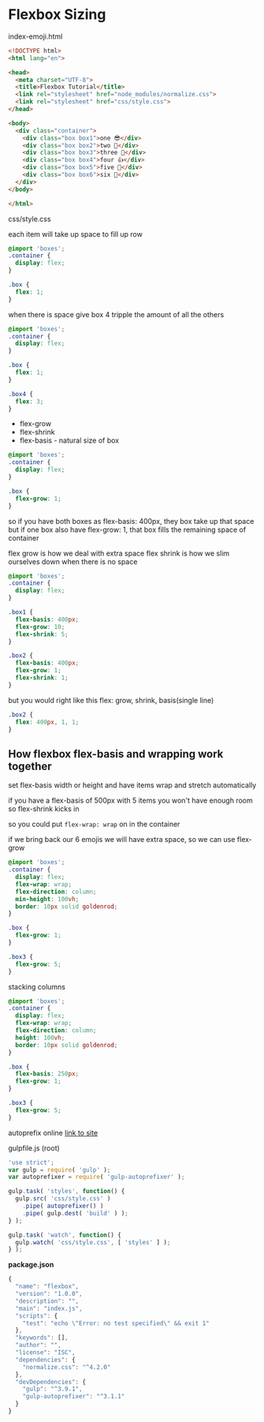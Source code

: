 # Flexbox Sizing

index-emoji.html

```html
<!DOCTYPE html>
<html lang="en">

<head>
  <meta charset="UTF-8">
  <title>Flexbox Tutorial</title>
  <link rel="stylesheet" href="node_modules/normalize.css">
  <link rel="stylesheet" href="css/style.css">
</head>

<body>
  <div class="container">
    <div class="box box1">one 😎</div>
    <div class="box box2">two 🍕</div>
    <div class="box box3">three 🍟</div>
    <div class="box box4">four 👍</div>
    <div class="box box5">five 👀</div>
    <div class="box box6">six 💩</div>
  </div>
</body>

</html>
```

css/style.css

each item will take up space to fill up row
```css
@import 'boxes';
.container {
  display: flex;
}

.box {
  flex: 1;
}
```

when there is space give box 4 tripple the amount of all the others

```css
@import 'boxes';
.container {
  display: flex;
}

.box {
  flex: 1;
}

.box4 {
  flex: 3;
}
```

* flex-grow
* flex-shrink
* flex-basis - natural size of box

```css
@import 'boxes';
.container {
  display: flex;
}

.box {
  flex-grow: 1;
}
```

so if you have both boxes as flex-basis: 400px, they box take up that space
but if one box also have flex-grow: 1, that box fills the remaining space of container

flex grow is how we deal with extra space
flex shrink is how we slim ourselves down when there is no space

```css
@import 'boxes';
.container {
  display: flex;
}

.box1 {
  flex-basis: 400px;
  flex-grow: 10;
  flex-shrink: 5;
}

.box2 {
  flex-basis: 400px;
  flex-grow: 1;
  flex-shrink: 1;
}
```

but you would right like this flex: grow, shrink, basis(single line)

```css
.box2 {
  flex: 400px, 1, 1;
}
```

## How flexbox flex-basis and wrapping work together
set flex-basis width or height and have items wrap and stretch automatically

if you have a flex-basis of 500px with 5 items
you won't have enough room
so flex-shrink kicks in

so you could put `flex-wrap: wrap` on in the container

if we bring back our 6 emojis
we will have extra space, so we can use flex-grow

```css
@import 'boxes';
.container {
  display: flex;
  flex-wrap: wrap;
  flex-direction: column;
  min-height: 100vh;
  border: 10px solid goldenrod;
}

.box {
  flex-grow: 1;
}

.box3 {
  flex-grow: 5;
}
```

stacking columns

```css
@import 'boxes';
.container {
  display: flex;
  flex-wrap: wrap;
  flex-direction: column;
  height: 100vh;
  border: 10px solid goldenrod;
}

.box {
  flex-basis: 250px;
  flex-grow: 1;
}

.box3 {
  flex-grow: 5;
}
```

autoprefix online
[link to site](https://autoprefixer.github.io/)

gulpfile.js (root)

```js
'use strict';
var gulp = require( 'gulp' );
var autoprefixer = require( 'gulp-autoprefixer' );

gulp.task( 'styles', function() {
  gulp.src( 'css/style.css' )
    .pipe( autoprefixer() )
    .pipe( gulp.dest( 'build' ) );
} );

gulp.task( 'watch', function() {
  gulp.watch( 'css/style.css', [ 'styles' ] );
} );
```

**package.json**

```js
{
  "name": "flexbox",
  "version": "1.0.0",
  "description": "",
  "main": "index.js",
  "scripts": {
    "test": "echo \"Error: no test specified\" && exit 1"
  },
  "keywords": [],
  "author": "",
  "license": "ISC",
  "dependencies": {
    "normalize.css": "^4.2.0"
  },
  "devDependencies": {
    "gulp": "^3.9.1",
    "gulp-autoprefixer": "^3.1.1"
  }
}
```
